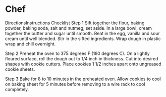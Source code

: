 # Chef
DirectionsInstructions Checklist
Step 1
Sift together the flour, baking powder, baking soda, salt and nutmeg; set aside. In a large bowl, cream together the butter and sugar until smooth. Beat in the egg, vanilla and sour cream until well blended. Stir in the sifted ingredients. Wrap dough in plastic wrap and chill overnight.

Step 2
Preheat the oven to 375 degrees F (190 degrees C). On a lightly floured surface, roll the dough out to 1/4 inch in thickness. Cut into desired shapes with cookie cutters. Place cookies 1 1/2 inches apart onto ungreased cookie sheets.

Step 3
Bake for 8 to 10 minutes in the preheated oven. Allow cookies to cool on baking sheet for 5 minutes before removing to a wire rack to cool completely.
